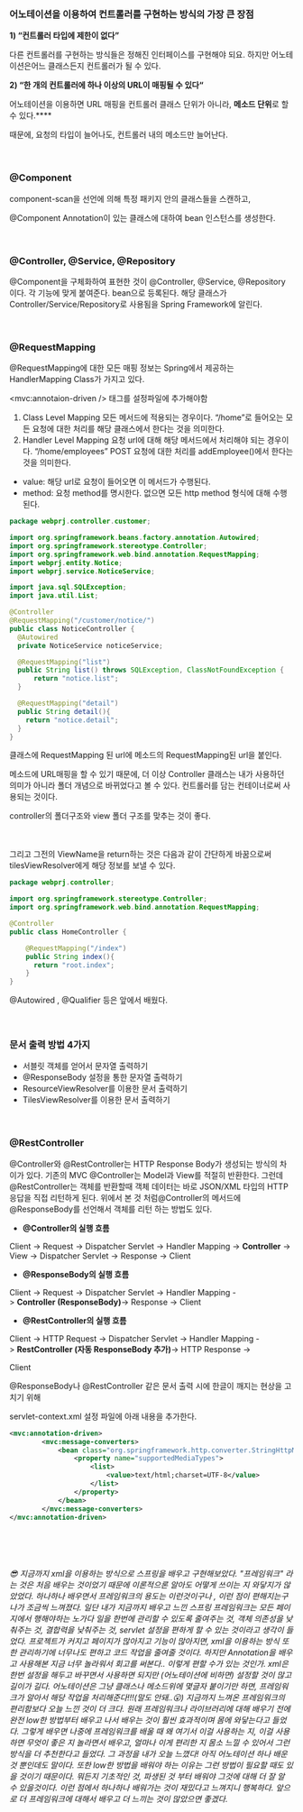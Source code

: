 ### **어노테이션을 이용하여 컨트롤러를 구현하는 방식의 가장 큰 장점**

**1) “컨트롤러 타입에 제한이 없다”**

다른 컨트롤러를 구현하는 방식들은 정해진 인터페이스를 구현해야 되요. 하지만 어노테이션은어느 클래스든지 컨트롤러가 될 수 있다.

**2) “한 개의 컨트롤러에 하나 이상의 URL이 매핑될 수 있다“**

어노테이션을 이용하면 URL 매핑을 컨트롤러 클래스 단위가 아니라, **메소드 단위**로 할 수 있다.****

때문에, 요청의 타입이 늘어나도, 컨트롤러 내의 메소드만 늘어난다.<br><br><br>

### @Component

component-scan을 선언에 의해 특정 패키지 안의 클래스들을 스캔하고, 

@Component Annotation이 있는 클래스에 대하여 bean 인스턴스를 생성한다.<br><br><br>

### @Controller, @Service, @Repository

@Component을 구체화하여 표현한 것이 @Controller, @Service, @Repository 이다.
각 기능에 맞게 붙여준다. bean으로 등록된다.
해당 클래스가 Controller/Service/Repository로 사용됨을 Spring Framework에 알린다.<br><br><br>

### @RequestMapping

@RequestMapping에 대한 모든 매핑 정보는 Spring에서 제공하는 HandlerMapping Class가 가지고 있다.

<mvc:annotaion-driven /> 태그를 설정파일에 추가해야함 

1. Class Level Mapping
모든 메서드에 적용되는 경우이다.
“/home”로 들어오는 모든 요청에 대한 처리를 해당 클래스에서 한다는 것을 의미한다.
2. Handler Level Mapping
요청 url에 대해 해당 메서드에서 처리해야 되는 경우이다.
“/home/employees” POST 요청에 대한 처리를 addEmployee()에서 한다는 것을 의미한다.
- value: 해당 url로 요청이 들어오면 이 메서드가 수행된다.
- method: 요청 method를 명시한다.  없으면 모든 http method 형식에 대해 수행된다.

```java
package webprj.controller.customer;

import org.springframework.beans.factory.annotation.Autowired;
import org.springframework.stereotype.Controller;
import org.springframework.web.bind.annotation.RequestMapping;
import webprj.entity.Notice;
import webprj.service.NoticeService;

import java.sql.SQLException;
import java.util.List;

@Controller
@RequestMapping("/customer/notice/")
public class NoticeController {
  @Autowired
  private NoticeService noticeService;

  @RequestMapping("list")
  public String list() throws SQLException, ClassNotFoundException {
      return "notice.list";
  }

  @RequestMapping("detail")
  public String detail(){
    return "notice.detail";
  }
}
```

클래스에 RequestMapping 된 url에 메소드의 RequestMapping된 url을 붙인다.

메소드에 URL매핑을 할 수 있기 때문에, 더 이상 Controller 클래스는 내가 사용하던 의미가 아니라 폴더 개념으로 바뀌었다고 볼 수 있다. 컨트롤러를 담는 컨테이너로써 사용되는 것이다.

controller의 폴더구조와 view 폴더 구조를 맞추는 것이 좋다.<br><br><br>

그리고 그전의 ViewName을 return하는 것은 다음과 같이 간단하게 바꿈으로써 tilesViewResolver에게 해당 정보를 보낼 수 있다.

```java
package webprj.controller;

import org.springframework.stereotype.Controller;
import org.springframework.web.bind.annotation.RequestMapping;

@Controller
public class HomeController {

    @RequestMapping("/index")
    public String index(){
      return "root.index";
    }
}
```

@Autowired , @Qualifier 등은 앞에서 배웠다.<br><br><br>

### 문서 출력 방법 4가지

- 서블릿 객체를 얻어서 문자열 출력하기
- @ResponseBody 설정을 통한 문자열 출력하기
- ResourceViewResolver를 이용한 문서 출력하기
- TilesViewResolver를 이용한 문서 출력하기
<br><br><br>
### @RestController

@Controller와 @RestController는 HTTP Response Body가 생성되는 방식의 차이가 있다. 기존의 MVC @Controller는 Model과 View를 적절히 반환한다. 그런데 @RestController는 객체를 반환할때 객체 데이터는 바로 JSON/XML 타입의 HTTP 응답을 직접 리턴하게 된다. 위에서 본 것 처럼@Controller의 메서드에 @ResponseBody를 선언해서 객체를 리턴 하는 방법도 있다.

- **@Controller의 실행 흐름**

Client -> Request -> Dispatcher Servlet -> Handler Mapping -> **Controller** -> View -> Dispatcher Servlet -> Response -> Client

- **@ResponseBody의 실행 흐름**

Client -> Request -> Dispatcher Servlet -> Handler Mapping -> **Controller (ResponseBody)**-> Response -> Client

- **@RestController의 실행 흐름**

Client -> HTTP Request -> Dispatcher Servlet -> Handler Mapping -> **RestController (자동 ResponseBody 추가)**-> HTTP Response ->

Client

@ResponseBody나 @RestController 같은 문서 출력 시에 한글이 깨지는 현상을 고치기 위해 

servlet-context.xml 설정 파일에 아래 내용을 추가한다.

```xml
<mvc:annotation-driven>
		<mvc:message-converters>
			<bean class="org.springframework.http.converter.StringHttpMessageConverter">
				<property name="supportedMediaTypes">
					<list>
						<value>text/html;charset=UTF-8</value>
					</list>
				</property>
			</bean>
		</mvc:message-converters>
</mvc:annotation-driven>
```
<br><br><br><br>
*😎 지금까지 xml을 이용하는 방식으로 스프링을 배우고 구현해보았다. "프레임워크" 라는 것은 처음 배우는 것이었기 때문에 이론적으론 알아도 어떻게 쓰이는 지 와닿지가 않았었다. 하나하나 배우면서 프레임워크의 용도는 이런것이구나 , 이런 점이 편해지는구나가 조금씩 느껴졌다. 일단 내가 지금까지 배우고 느낀 스프링 프레임워크는 모든 페이지에서  행해야하는 노가다 일을 한번에 관리할 수 있도록 줄여주는 것, 객체 의존성을 낮춰주는 것, 결합력을 낮춰주는 것, servlet 설정을 편하게 할 수 있는 것이라고 생각이 들었다. 프로젝트가 커지고 페이지가 많아지고 기능이 많아지면, xml을 이용하는 방식 또한 관리하기에 너무나도 편하고 코드 작업을 줄여줄 것이다. 하지만 Annotation을 배우고 사용해본 지금 너무 놀라워서 회고를 써본다.. 이렇게 편할 수가 있는 것인가. xml은 한번 설정을 해두고 바꾸면서 사용하면 되지만 (어노테이션에 비하면) 설정할 것이 많고 길이가 길다. 어노테이션은 그냥 클래스나 메소드위에 몇글자 붙이기만 하면, 프레임워크가 알아서 해당 작업을 처리해준다!!!(말도 안돼..😮) 지금까지 느껴온 프레임워크의 편리함보다 오늘 느낀 것이 더 크다.  원래 프레임워크나 라이브러리에 대해 배우기 전에 완전 low한 방법부터 배우고 나서 배우는 것이 훨씬 효과적이며 몸에 와닿는다고 들었다. 그렇게 배우면 나중에 프레임워크를 배울 때 왜 여기서 이걸 사용하는 지, 이걸 사용하면 무엇이 좋은 지 놀라면서 배우고, 얼마나 이게 편리한 지 몸소 느낄 수 있어서 그런 방식을 더 추천한다고 들었다.  그 과정을 내가 오늘 느꼈다! 아직 어노테이션 하나 배운것 뿐인데도 말이다. 또한 low한 방법을 배워야 하는 이유는 그런 방법이 필요할 때도 있을 것이기 때문이다. 뭐든지 기초적인 것, 파생된 것 부터 배워야 그것에 대해 더 잘 알 수 있을것이다. 이런 점에서 하나하나 배워가는 것이 재밌다고 느껴지니 행복하다. 앞으로 더 프레임워크에 대해서 배우고 더 느끼는 것이 많았으면 좋겠다.*
